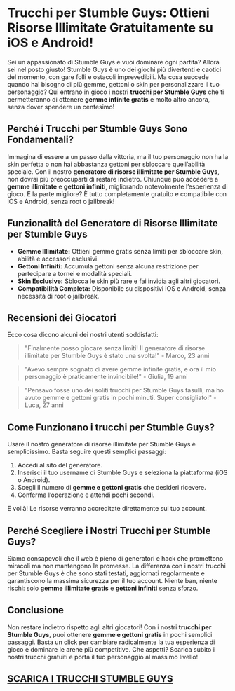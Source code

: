 <h1>Trucchi per Stumble Guys: Ottieni Risorse Illimitate Gratuitamente su iOS e Android!</h1>

<p>Sei un appassionato di Stumble Guys e vuoi dominare ogni partita? Allora sei nel posto giusto! Stumble Guys è uno dei giochi più divertenti e caotici del momento, con gare folli e ostacoli imprevedibili. Ma cosa succede quando hai bisogno di più gemme, gettoni o skin per personalizzare il tuo personaggio? Qui entrano in gioco i nostri <strong>trucchi per Stumble Guys</strong> che ti permetteranno di ottenere <strong>gemme infinite gratis</strong> e molto altro ancora, senza dover spendere un centesimo!</p>

<h2>Perché i Trucchi per Stumble Guys Sono Fondamentali?</h2>
<p>Immagina di essere a un passo dalla vittoria, ma il tuo personaggio non ha la skin perfetta o non hai abbastanza gettoni per sbloccare quell’abilità speciale. Con il nostro <strong>generatore di risorse illimitate per Stumble Guys</strong>, non dovrai più preoccuparti di restare indietro. Chiunque può accedere a <strong>gemme illimitate</strong> e <strong>gettoni infiniti</strong>, migliorando notevolmente l’esperienza di gioco. E la parte migliore? È tutto completamente gratuito e compatibile con iOS e Android, senza root o jailbreak!</p>

<h2>Funzionalità del Generatore di Risorse Illimitate per Stumble Guys</h2>
<ul>
    <li><strong>Gemme Illimitate:</strong> Ottieni gemme gratis senza limiti per sbloccare skin, abilità e accessori esclusivi.</li>
    <li><strong>Gettoni Infiniti:</strong> Accumula gettoni senza alcuna restrizione per partecipare a tornei e modalità speciali.</li>
    <li><strong>Skin Esclusive:</strong> Sblocca le skin più rare e fai invidia agli altri giocatori.</li>
    <li><strong>Compatibilità Completa:</strong> Disponibile su dispositivi iOS e Android, senza necessità di root o jailbreak.</li>
</ul>

<h2>Recensioni dei Giocatori</h2>
<p>Ecco cosa dicono alcuni dei nostri utenti soddisfatti:</p>
<blockquote>"Finalmente posso giocare senza limiti! Il generatore di risorse illimitate per Stumble Guys è stato una svolta!" - Marco, 23 anni</blockquote>
<blockquote>"Avevo sempre sognato di avere gemme infinite gratis, e ora il mio personaggio è praticamente invincibile!" - Giulia, 19 anni</blockquote>
<blockquote>"Pensavo fosse uno dei soliti trucchi per Stumble Guys fasulli, ma ho avuto gemme e gettoni gratis in pochi minuti. Super consigliato!" - Luca, 27 anni</blockquote>

<h2>Come Funzionano i trucchi per Stumble Guys?</h2>
<p>Usare il nostro generatore di risorse illimitate per Stumble Guys è semplicissimo. Basta seguire questi semplici passaggi:</p>
<ol>
    <li>Accedi al sito del generatore.</li>
    <li>Inserisci il tuo username di Stumble Guys e seleziona la piattaforma (iOS o Android).</li>
    <li>Scegli il numero di <strong>gemme e gettoni gratis</strong> che desideri ricevere.</li>
    <li>Conferma l’operazione e attendi pochi secondi.</li>
</ol>
<p>E voilà! Le risorse verranno accreditate direttamente sul tuo account.</p>

<h2>Perché Scegliere i Nostri Trucchi per Stumble Guys?</h2>
<p>Siamo consapevoli che il web è pieno di generatori e hack che promettono miracoli ma non mantengono le promesse. La differenza con i nostri trucchi per Stumble Guys è che sono stati testati, aggiornati regolarmente e garantiscono la massima sicurezza per il tuo account. Niente ban, niente rischi: solo <strong>gemme illimitate gratis</strong> e <strong>gettoni infiniti</strong> senza sforzo.</p>

<h2>Conclusione</h2>
<p>Non restare indietro rispetto agli altri giocatori! Con i nostri <strong>trucchi per Stumble Guys</strong>, puoi ottenere <strong>gemme e gettoni gratis</strong> in pochi semplici passaggi. Basta un click per cambiare radicalmente la tua esperienza di gioco e dominare le arene più competitive. Che aspetti? Scarica subito i nostri trucchi gratuiti e porta il tuo personaggio al massimo livello!</p>

## [SCARICA I TRUCCHI STUMBLE GUYS](https://bit.ly/3ZnUhIN)
